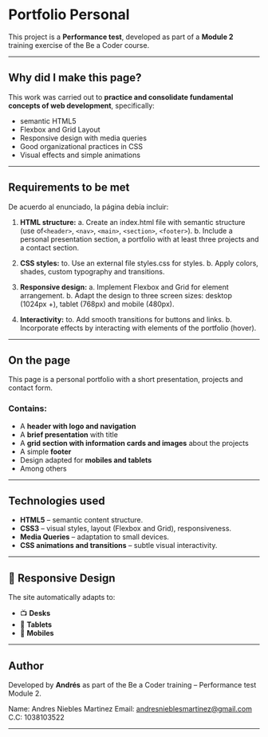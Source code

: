 # Portfolio Personal

This project is a **Performance test**, developed as part of a **Module 2** training exercise of the Be a Coder course.

---

## Why did I make this page?

This work was carried out to **practice and consolidate fundamental concepts of web development**, specifically:

- semantic HTML5
- Flexbox and Grid Layout
- Responsive design with media queries
- Good organizational practices in CSS
- Visual effects and simple animations

---

## Requirements to be met

De acuerdo al enunciado, la página debía incluir:

1. **HTML structure:**
a. Create an index.html file with semantic structure (use of`<header>`, `<nav>`, `<main>`, `<section>`, `<footer>`).
b. Include a personal presentation section, a portfolio with at least three
projects and a contact section.

3. **CSS styles:**
to. Use an external file styles.css for styles.
b. Apply colors, shades, custom typography and transitions.

4. **Responsive design:**
a. Implement Flexbox and Grid for element arrangement.
b. Adapt the design to three screen sizes: desktop (1024px +), tablet (768px) and
mobile (480px).

5. **Interactivity:**
to. Add smooth transitions for buttons and links.
b. Incorporate effects by interacting with elements of the portfolio (hover).

---

## On the page

This page is a personal portfolio with a short presentation, projects and contact form.

### Contains:

- A **header with logo and navigation**
- A **brief presentation** with title 
- A **grid section with information cards and images** about the projects
- A simple **footer**
- Design adapted for **mobiles and tablets**
- Among others


---

## Technologies used

- **HTML5** – semantic content structure.
- **CSS3** – visual styles, layout (Flexbox and Grid), responsiveness.
- **Media Queries** – adaptation to small devices.
- **CSS animations and transitions** – subtle visual interactivity.

---


## 📱 Responsive Design

The site automatically adapts to:

- 📺 **Desks**
- 📱 **Tablets**
- 📱 **Mobiles**

---

## Author

Developed by **Andrés** as part of the Be a Coder training – Performance test Module 2.

Name: Andres Niebles Martinez
Email: andresnieblesmartinez@gmail.com
C.C: 1038103522

---
